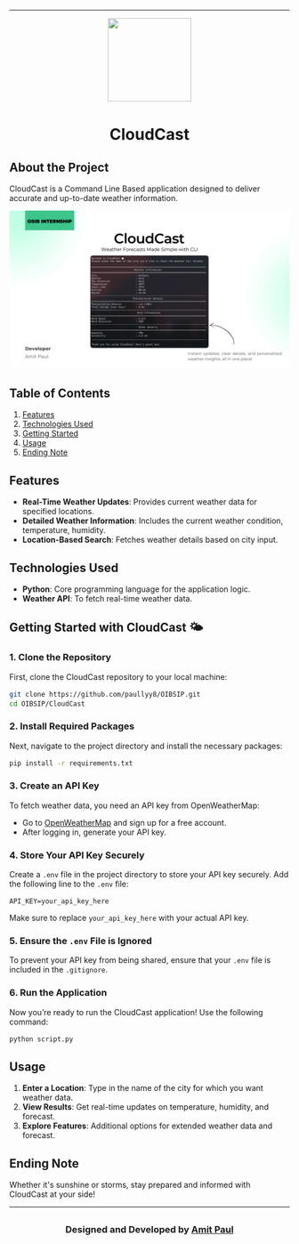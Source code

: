 
---
<div align="center">
  <img src="/assets/icons/cloud-cast.ico" width="150px" height="150px">
  <h1>CloudCast</h1>
</div>

## About the Project
CloudCast is a Command Line Based application designed to deliver accurate and up-to-date weather information. 

![CloudCast](/assets/media/CloudCast.jpg)

## Table of Contents
1. [Features](#features)
2. [Technologies Used](#technologies-used)
3. [Getting Started](#getting-started-with-CloudCast)
4. [Usage](#usage)
5. [Ending Note](#ending-note)

## Features
- **Real-Time Weather Updates**: Provides current weather data for specified locations.
- **Detailed Weather Information**: Includes the current weather condition, temperature, humidity.
- **Location-Based Search**: Fetches weather details based on city input.

## Technologies Used
- **Python**: Core programming language for the application logic.
- **Weather API**: To fetch real-time weather data.

## Getting Started with CloudCast 🌤️
### 1. Clone the Repository
First, clone the CloudCast repository to your local machine:
```bash
git clone https://github.com/paullyy8/OIBSIP.git
cd OIBSIP/CloudCast
```

### 2. Install Required Packages
Next, navigate to the project directory and install the necessary packages:
```bash
pip install -r requirements.txt
```

### 3. Create an API Key
To fetch weather data, you need an API key from OpenWeatherMap:
- Go to [OpenWeatherMap](https://openweathermap.org/appid) and sign up for a free account.
- After logging in, generate your API key.

### 4. Store Your API Key Securely
Create a `.env` file in the project directory to store your API key securely. Add the following line to the `.env` file:
```
API_KEY=your_api_key_here
```
Make sure to replace `your_api_key_here` with your actual API key.

### 5. Ensure the `.env` File is Ignored
To prevent your API key from being shared, ensure that your `.env` file is included in the `.gitignore`.

### 6. Run the Application
Now you’re ready to run the CloudCast application! Use the following command:
```bash
python script.py
```

## Usage
1. **Enter a Location**: Type in the name of the city for which you want weather data.
2. **View Results**: Get real-time updates on temperature, humidity, and forecast.
3. **Explore Features**: Additional options for extended weather data and forecast.

## Ending Note
Whether it's sunshine or storms, stay prepared and informed with CloudCast at your side!

--- 
## 
<h3 align="center">Designed and Developed by <a href="https://bento.me/amit-paul">Amit Paul</a></h3>